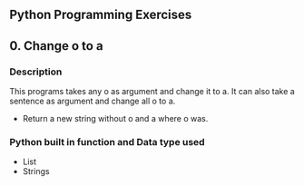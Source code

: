 ## Python Programming Exercises

## 0. Change o to a

### Description

This programs takes any o as argument and change it to a.
It can also take a sentence as argument and change all o to a.
* Return a new string without o and a where o was.

### Python built in function and Data type used

* List
* Strings
